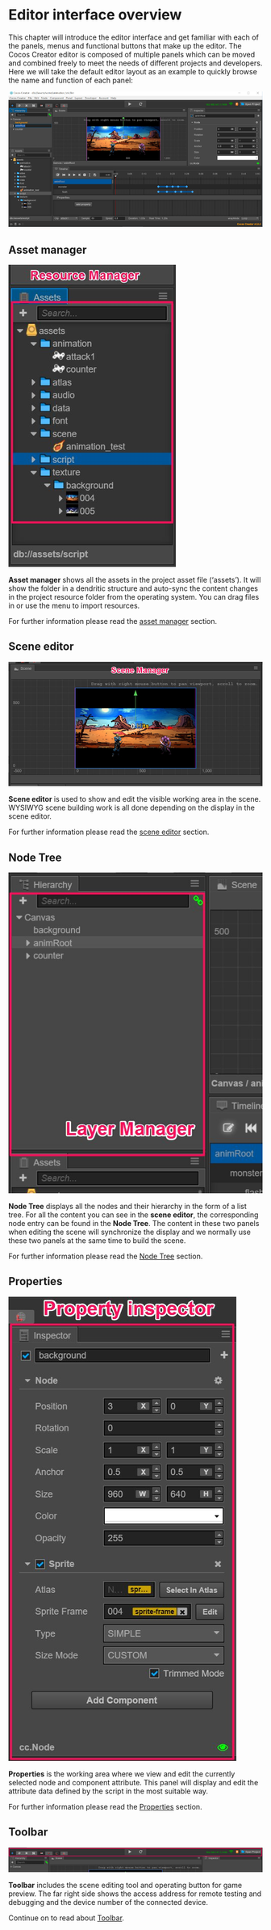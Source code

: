 # Editor interface overview
This chapter will introduce the editor interface and get familiar with each of the panels, menus and functional buttons that make up the editor. The Cocos Creator editor is composed of multiple panels which can be moved and combined freely to meet the needs of different projects and developers. Here we will take the default editor layout as an example to quickly browse the name and function of each panel:

![Editor Overview](index/editor-overview.png)

## Asset manager

![assets](index/assets.png)

**Asset manager** shows all the assets in the project asset file (‘assets’). It will show the folder in a dendritic structure and auto-sync the content changes in the project resource folder from the operating system. You can drag files in or use the menu to import resources.

For further information please read the [asset manager](editor-panels/assets.md) section.

## Scene editor

![scene](index/scene.png)

**Scene editor** is used to show and edit the visible working area in the scene. WYSIWYG scene building work is all done depending on the display in the scene editor.

For further information please read the [scene editor](editor-panels/scene.md) section.

## Node Tree

![hierarchy](index/hierarchy.png)

**Node Tree** displays all the nodes and their hierarchy in the form of a list tree. For all the content you can see in the **scene editor**, the corresponding node entry can be found in the **Node Tree**. The content in these two panels when editing the scene will synchronize the display and we normally use these two panels at the same time to build the scene.

For further information please read the [Node Tree](editor-panels/node-tree.md) section.

## Properties

![properties](index/inspector.png)

**Properties** is the working area where we view and edit the currently selected node and component attribute. This panel will display and edit the attribute data defined by the script in the most suitable way.

For further information please read the [Properties](editor-panels/properties.md) section.

## Toolbar

![toolbar](index/toolbar.png)

**Toolbar** includes the scene editing tool and operating button for game preview. The far right side shows the access address for remote testing and debugging and the device number of the connected device.

Continue on to read about [Toolbar](toolbar.md).
